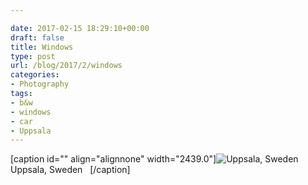 ```yaml
---

date: 2017-02-15 18:29:10+00:00
draft: false
title: Windows
type: post
url: /blog/2017/2/windows
categories:
- Photography
tags:
- b&w
- windows
- car
- Uppsala
---
```


[caption id="" align="alignnone" width="2439.0"]![ Uppsala, Sweden   ](/images/2017-02-15-20172windows/FullSizeRender.jpg)
 Uppsala, Sweden   [/caption]
